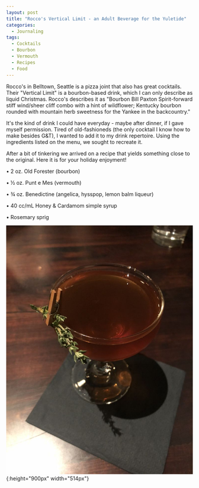 ```yaml
---
layout: post
title: "Rocco's Vertical Limit - an Adult Beverage for the Yuletide"
categories:
  - Journaling
tags:
  - Cocktails
  - Bourbon
  - Vermouth
  - Recipes
  - Food
---
```



Rocco's in Belltown, Seattle is a pizza joint that also has great cocktails.  Their "Vertical Limit" is a bourbon-based drink, which I can only describe as liquid Christmas.  Rocco's describes it as "Bourbon Bill Paxton
Spirit-forward stiff wind/sheer cliff combo with a hint of wildflower;
Kentucky bourbon rounded with mountain herb sweetness for the Yankee in the backcountry."

It's the kind of drink I could have everyday - maybe after dinner, if I gave myself permission.  Tired of old-fashioneds (the only cocktail I know how to make besides G&T), I wanted to add it to my drink repertoire. Using the ingredients listed on the menu, we sought to recreate it.  

After a bit of tinkering we arrived on a recipe that yields something close to the original.  Here it is for your holiday enjoyment!

• 2 oz. Old Forester (bourbon)

• ½ oz. Punt e Mes (vermouth)

• ¾ oz. Benedictine (angelica, hysspop, lemon balm liqueur) 

• 40 cc/mL Honey & Cardamom simple syrup

• Rosemary sprig

![image](/assets/images/verticallimit.jpg){:height="900px" width="514px"}
